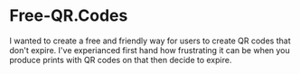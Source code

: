# Free-QR.Codes

I wanted to create a free and friendly way for users to create QR codes that don't expire. I've experianced first hand how frustrating it can be when you produce prints with QR codes on that then decide to expire. 
